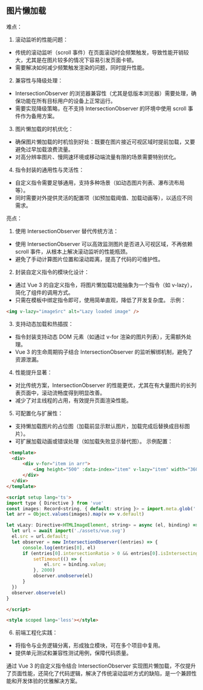 ## 图片懒加载
难点：
1. 滚动监听的性能问题：
  - 传统的滚动监听（scroll 事件）在页面滚动时会频繁触发，导致性能开销较大，尤其是在图片较多的情况下容易引发页面卡顿。
  - 需要解决如何减少频繁触发渲染的问题，同时提升性能。
2. 兼容性与降级处理：
  - IntersectionObserver 的浏览器兼容性（尤其是低版本浏览器）需要处理，确保功能在所有目标用户的设备上正常运行。
  - 需要实现降级策略，在不支持 IntersectionObserver 的环境中使用 scroll 事件作为备用方案。
3. 图片懒加载的时机优化：
  - 确保图片懒加载的时机恰到好处：既要在图片接近可视区域时提前加载，又要避免过早加载浪费流量。
  - 对高分辨率图片、慢网速环境或移动端流量有限的场景需要特别优化。
4. 指令封装的通用性与灵活性：
  - 自定义指令需要足够通用，支持多种场景（如动态图片列表、瀑布流布局等）。
  - 同时需要对外提供灵活的配置项（如预加载阈值、加载动画等），以适应不同需求。

亮点：
1. 使用 IntersectionObserver 替代传统方法：
  - 使用 IntersectionObserver 可以高效监测图片是否进入可视区域，不再依赖 scroll 事件，从根本上解决滚动监听的性能瓶颈。
  - 避免了手动计算图片位置和滚动距离，提高了代码的可维护性。
2. 封装自定义指令的模块化设计：
  - 通过 Vue 3 的自定义指令，将图片懒加载功能抽象为一个指令（如 v-lazy），简化了组件的调用方式。
  - 只需在模板中绑定指令即可，使用简单直观，降低了开发复杂度。
示例：
```html
<img v-lazy="imageSrc" alt="Lazy loaded image" />
```
3. 支持动态加载和热插拔：
  - 指令封装支持动态 DOM 元素（如通过 v-for 渲染的图片列表），无需额外处理。
  - Vue 3 的生命周期钩子结合 IntersectionObserver 的监听解绑机制，避免了资源泄漏。
4. 性能提升显著：
  - 对比传统方案，IntersectionObserver 的性能更优，尤其在有大量图片的长列表页面中，滚动流畅度得到明显改善。
  - 减少了对主线程的占用，有效提升页面渲染性能。
5. 可配置化与扩展性：
  - 支持懒加载图片的占位图（加载前显示默认图片，加载完成后替换成目标图片）。
  - 可扩展加载动画或错误处理（如加载失败显示替代图）。
示例配置：
```html
 <template>
  <div>
      <div v-for="item in arr">
          <img height="500" :data-index="item" v-lazy="item" width="360" alt="">
      </div>
  </div>
</template>

<script setup lang='ts'>
import type { Directive } from 'vue'
const images: Record<string, { default: string }> = import.meta.glob('./assets/images/*.*', {eager:true})
let arr = Object.values(images).map(v => v.default)

let vLazy: Directive<HTMLImageElement, string> = async (el, binding) => {
  let url = await import('./assets/vue.svg')
  el.src = url.default;
  let observer = new IntersectionObserver((entries) => {
      console.log(entries[0], el)
      if (entries[0].intersectionRatio > 0 && entries[0].isIntersecting) {
          setTimeout(() => {
              el.src = binding.value;
          }, 2000)
          observer.unobserve(el)
      }
  })
  observer.observe(el)
}

</script>

<style scoped lang='less'></style>
```
6. 前端工程化实践：
  - 将指令与业务逻辑分离，形成独立模块，可在多个项目中复用。
  - 提供单元测试和兼容性测试用例，保障代码质量。

通过 Vue 3 的自定义指令结合 IntersectionObserver 实现图片懒加载，不仅提升了页面性能，还简化了代码逻辑，解决了传统滚动监听方式的缺陷，是一个兼顾性能和开发体验的优雅解决方案。